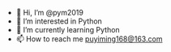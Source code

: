 - 👋 Hi, I’m @pym2019
- 👀 I’m interested in Python
- 🌱 I’m currently learning Python
- 📫 How to reach me puyiming168@163.com

<!---
pym2019/pym2019 is a ✨ special ✨ repository because its `README.md` (this file) appears on your GitHub profile.
You can click the Preview link to take a look at your changes.
--->
